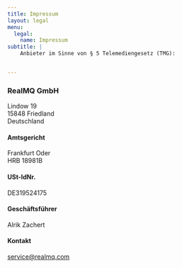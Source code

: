 ```yaml
---
title: Impressum
layout: legal
menu:
  legal:
    name: Impressum
subtitle: |
    Anbieter im Sinne von § 5 Telemediengesetz (TMG):


---
```

### RealMQ GmbH
Lindow 19<br>
15848 Friedland<br>
Deutschland<br>

#### Amtsgericht
Frankfurt Oder<br>
HRB 18981B

#### USt-IdNr.
DE319524175

#### Geschäftsführer
Alrik Zachert

#### Kontakt
<a href="mailto:service@realmq.com">service@realmq.com</a>
